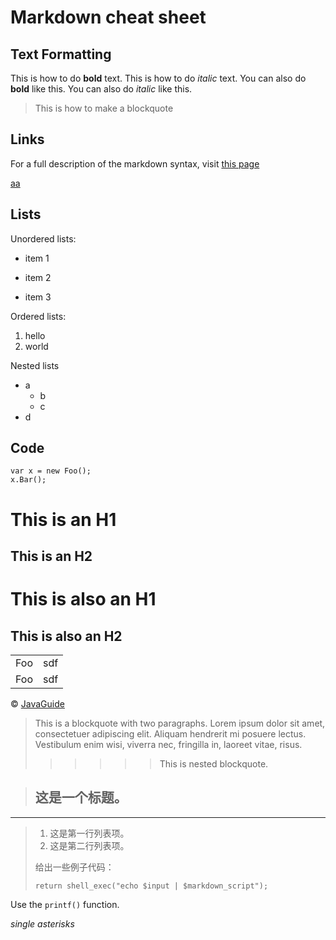 
# Markdown cheat sheet

## Text Formatting

This is how to do **bold** text.
This is how to do *italic* text.
You can also do __bold__ like this.
You can also do _italic_ like this.

> This is how to make a blockquote

## Links

For a full description of the markdown syntax, visit [this page](http://daringfireball.net/projects/markdown/syntax)

[aa](http://www.baidu.com)

## Lists

Unordered lists:

* item 1
+ item 2
- item 3

Ordered lists:

1. hello
2. world

Nested lists



* a
    * b
    * c
* d

## Code

    var x = new Foo();
    x.Bar();

# This is an H1

## This is an H2

This is also an H1
===========

This is also an H2
------------------
<table>
    <tr>
        <td>Foo</td>
        <td>sdf</td>
    </tr>
<tr>
        <td>Foo</td>
        <td>sdf</td>
    </tr>
</table>

&copy; [JavaGuide](https://github.com/Tervest/JavaGuide)



> This is a blockquote with two paragraphs. Lorem ipsum dolor sit amet,
consectetuer adipiscing elit. Aliquam hendrerit mi posuere lectus.
Vestibulum enim wisi, viverra nec, fringilla in, laoreet vitae, risus.
> >>>>> This is nested blockquote.

> ## 这是一个标题。
_ _ _
> 1.   这是第一行列表项。
> 2.   这是第二行列表项。
> 
> 给出一些例子代码：
> 
>     return shell_exec("echo $input | $markdown_script");

<p>Use the <code>printf()</code> function.</p>

*single asterisks*
